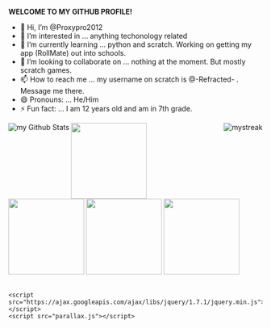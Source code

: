 
**WELCOME TO MY GITHUB PROFILE!**
- 👋 Hi, I’m @Proxypro2012
- 👀 I’m interested in ... anything techonology related
- 🌱 I’m currently learning ... python and scratch. Working on getting my app (RollMate) out into schools.
- 💞️ I’m looking to collaborate on ... nothing at the moment. But mostly scratch games.
- 📫 How to reach me ... my username on scratch is @-Refracted- . Message me there.
- 😄 Pronouns: ... He/Him
- ⚡ Fun fact: ... I am 12 years old and am in 7th grade.

<img align="left" src="https://github-readme-stats.vercel.app/api?username=Proxypro2012&include_all_commits=true&count_private=true&show_icons=true&line_height=20&title_color=2B5BBD&icon_color=1124BB&text_color=A1A1A1&bg_color=0,000000,130F40" alt="my Github Stats"/>


<img align="right" src="https://github-readme-streak-stats.herokuapp.com/?user=Proxypro2012&theme=tokyonight" alt="mystreak"/>







<!DOCTYPE HTML>
<html lang="pt-BR">
<head>
	<meta charset="UTF-8">
	<title>Mouse Parallax Effect</title>
	<link rel="stylesheet" href="style.css" />
</head>
<body>
	<div id="parallax">
        <img class="parallax-item" src="http://bymarina.com.br/wp-content/uploads/2011/01/sol2.jpg" width="150">
        <img class="parallax-item" src="http://mercuriovenus.no.sapo.pt/menu/mercurio/Mercurio.gif" width="150">
        <img class="parallax-item" src="http://starchild.gsfc.nasa.gov/Images/StarChild/solar_system_level1/venus.gif" width="150">
        <img class="parallax-item" src="http://www.anjodeluz.net/Mashubi%20Rochell/earth.gif" width="150">
    </div>​
    
    <script src="https://ajax.googleapis.com/ajax/libs/jquery/1.7.1/jquery.min.js"></script>
    <script src="parallax.js"></script>
</body>
</html>
